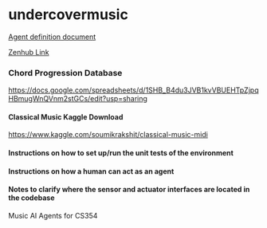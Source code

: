 # undercovermusic

[Agent definition document](https://docs.google.com/document/d/1YfatTyF1Ui6guxlBx6pBeKooGJN84Sf_J7s8BFprLtY/edit?usp=sharing)

[Zenhub Link](https://app.zenhub.com/workspaces/undercovermusic-60745e6b8c0c700013c209c3/board?repos=355955144)

### Chord Progression Database
https://docs.google.com/spreadsheets/d/1SHB_B4du3JVB1kvVBUEHTpZjpqHBmugWnQVnm2stGCs/edit?usp=sharing
#### Classical Music Kaggle Download
https://www.kaggle.com/soumikrakshit/classical-music-midi

#### Instructions on how to set up/run the unit tests of the environment

#### Instructions on how a human can act as an agent

#### Notes to clarify where the sensor and actuator interfaces are located in the codebase

Music AI Agents for CS354
